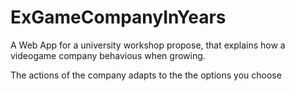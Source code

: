 # ExGameCompanyInYears

A Web App for a university workshop propose, that explains how a videogame company behavious when growing.

The actions of the company adapts to the the options you choose
